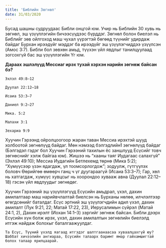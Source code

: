 ```yaml
---
title: 'Библийн Зөгнөл'
date: 31/03/2020
---
```


Бусад шашны судруудаас Библи онцгой юм. Учир нь Библийн 30 хувь нь зөгнөл, эш үзүүллэгийн бичээсүүдээс бүрддэг. Зөгнөл болон биелэл нь Библийг зөв ойлгоход маш чухал үүрэгтэй бөгөөд түүнийг удирдаж байдаг Бурхан ирээдүйг мэддэг ба ирээдүйг эш үзүүлэгчиддээ үзүүлсэн (Aмос 3:7). Библи бол зөвхөн амьд, түүхэн үйл явдлыг танилцуулаад зогсохгүй бас эш үзүүллэгийн Үг юм.

**Дараах эшлэлүүд Мессиаг ирэх тухай хэрхэн нарийн зөгнөж байсан бэ?**

`Эхлэл 49:8–12`

`Дуулал 22:12–18`

`Исаиа 53:3–7`

`Даниел 9:2–27`

`Mика. 5:2`

`Maлахи 3:1`

`Зехариа 9:9`

Хуучин Гэрээнд ойролцоогоор жаран таван Мессиа ирэхтэй шууд холбоотой зөгнөлүүд байдаг. Мөн нэмээд бэлгэдлийн1 зөгнөлүүд байдаг (Бэлгэдэл гэдэг бол Хуучин Гэрээний тахилын ёс заншлууд Есүсийг товч зөгнөснийг хэлж байгаа юм). Жишээ нь “хааны таяг Иудагаас салахгүй” (Эхлэл 49:10); Мессиа Иудагийн Бетлехемд төрнө (Mика 5:2); “Хүмүүсээр үзэн ядагдаж, үл тоомсорлогдож”; зодуулж, гүтгүүлэх боловч Өөрийгөө өмөөрч ганц ч үг дуугараагүй (Исаиа 53:3–7); Гар, хөл нь хатгагдаж, хүмүүс хувцсыг нь хоорондоо хувааж авна (Дуулал 22:12–18) гэсэн үйл явдлуудыг зөгнөдөг.

Хуучин Гэрээний эш үзүүллэгүүд Есүсийн амьдрал, үхэл, дахин амилалтаар маш нарийвчлалтай биелсэн нь Бурханы нөлөө, илчлэлтээр өгөгдсөнийг баталдаг. Есүс эртний эш үзүүлэгчдийн адил үхэл, дахин амилалт (Лук 9:21, 22; Maтай 17:22, 23), Иерусалимын сүйрэл (Maтай 24:1, 2), Дахин ирэлт (Иохан 14:1–3) зэргийг зөгнөж байсан. Библи дээрх Есүсийн хүн болж ирэх, үхэл, дахин амилалтын зөгнөлийн биелэлд итгэж найдаж болохыг баталгаажуулдаг.

`Та Есүс, Түүний үхэлд яагаад итгэдэг шалтгаанаасаа хуваалцахгүй юу? Шаббат хичээлийн ангиараа, Есүсийн талаарх баримт ямар гайхамшигтай болох талаар ярилцаарай.`